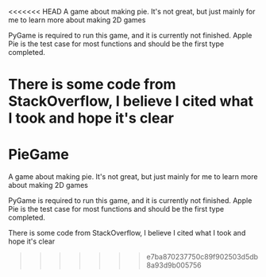 <<<<<<< HEAD
A game about making pie. It's not great, but just mainly for me to learn more about making 2D games

PyGame is required to run this game, and it is currently not finished. Apple Pie is the test case for most functions and should be the first type completed.

There is some code from StackOverflow, I believe I cited what I took and hope it's clear
=======
# PieGame
A game about making pie. It's not great, but just mainly for me to learn more about making 2D games 

PyGame is required to run this game, and it is currently not finished. Apple Pie is the test case for most functions and should 
be the first type completed.

There is some code from StackOverflow, I believe I cited what I took and hope it's clear 
>>>>>>> e7ba870237750c89f902503d5db8a93d9b005756
